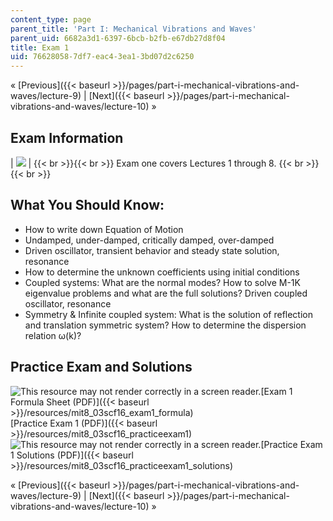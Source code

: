 ```yaml
---
content_type: page
parent_title: 'Part I: Mechanical Vibrations and Waves'
parent_uid: 6682a3d1-6397-6bcb-b2fb-e67db27d8f04
title: Exam 1
uid: 76628058-7df7-eac4-3ea1-3bd07d2c6250
---
```


« [Previous]({{< baseurl >}}/pages/part-i-mechanical-vibrations-and-waves/lecture-9) | [Next]({{< baseurl >}}/pages/part-i-mechanical-vibrations-and-waves/lecture-10) »

Exam Information
----------------

| ![](BASEURL_PLACEHOLDER/resources/exam1) |  {{< br >}}{{< br >}} Exam one covers Lectures 1 through 8. {{< br >}}{{< br >}}  

What You Should Know:
---------------------

*   How to write down Equation of Motion
*   Undamped, under-damped, critically damped, over-damped
*   Driven oscillator, transient behavior and steady state solution, resonance
*   How to determine the unknown coefficients using initial conditions
*   Coupled systems: What are the normal modes? How to solve M-1K eigenvalue problems and what are the full solutions? Driven coupled oscillator, resonance
*   Symmetry & Infinite coupled system: What is the solution of reflection and translation symmetric system? How to determine the dispersion relation ω(k)?

Practice Exam and Solutions
---------------------------

![This resource may not render correctly in a screen reader.](/images/inacessible.gif)[Exam 1 Formula Sheet (PDF)]({{< baseurl >}}/resources/mit8_03scf16_exam1_formula)  
[Practice Exam 1 (PDF)]({{< baseurl >}}/resources/mit8_03scf16_practiceexam1)  
![This resource may not render correctly in a screen reader.](/images/inacessible.gif)[Practice Exam 1 Solutions (PDF)]({{< baseurl >}}/resources/mit8_03scf16_practiceexam1_solutions)

« [Previous]({{< baseurl >}}/pages/part-i-mechanical-vibrations-and-waves/lecture-9) | [Next]({{< baseurl >}}/pages/part-i-mechanical-vibrations-and-waves/lecture-10) »